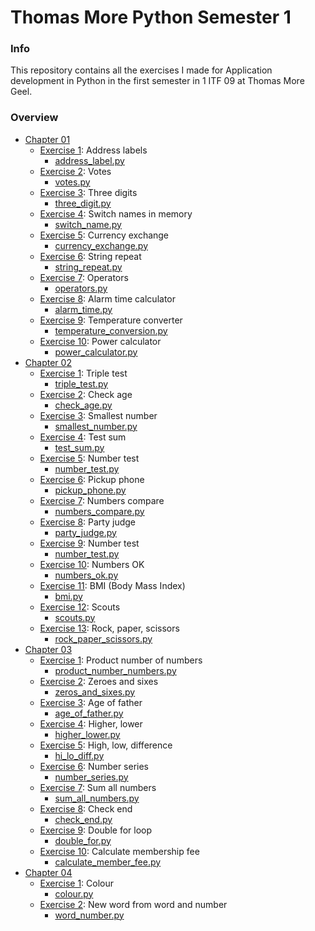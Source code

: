# Thomas More Python Semester 1
### Info
This repository contains all the exercises I made for Application development in Python in the first semester in 1 ITF 09 at Thomas More Geel.
### Overview
- [Chapter 01](/C1)
    - [Exercise 1](/C1/EX1): Address labels
        - [address_label.py](/C1/EX1/address_label.py)
    - [Exercise 2](/C1/EX2): Votes
        - [votes.py](/C1/EX2/votes.py)
    - [Exercise 3](/C1/EX3): Three digits
        - [three_digit.py](/C1/EX3/three_digit.py)
    - [Exercise 4](/C1/EX4): Switch names in memory
        - [switch_name.py](/C1/EX4/switch_name.py)
    - [Exercise 5](/C1/EX5): Currency exchange
        - [currency_exchange.py](/C1/EX5/currency_exchange.py)
    - [Exercise 6](/C1/EX6): String repeat
        - [string_repeat.py](/C1/EX6/string_repeat.py)
    - [Exercise 7](/C1/EX7): Operators
        - [operators.py](/C1/EX7/operators.py)
    - [Exercise 8](/C1/EX8): Alarm time calculator
        - [alarm_time.py](/C1/EX8/alarm_time.py)
    - [Exercise 9](/C1/EX9): Temperature converter
        - [temperature_conversion.py](/C1/EX9/temperature_conversion.py)
    - [Exercise 10](/C1/EX10): Power calculator
        - [power_calculator.py](/C1/EX10/power_calculator.py)
- [Chapter 02](/C2)
    - [Exercise 1](/C2/EX1): Triple test
        - [triple_test.py](/C2/EX1/triple_test.py)
    - [Exercise 2](/C2/EX2): Check age
        - [check_age.py](/C2/EX2/check_age.py)
    - [Exercise 3](/C2/EX3): Smallest number
        - [smallest_number.py](/C2/EX3/smallest_number.py)
    - [Exercise 4](/C2/EX4): Test sum
        - [test_sum.py](/C2/EX4/test_sum.py)
    - [Exercise 5](/C2/EX5): Number test
        - [number_test.py](/C2/EX5/number_test.py)
    - [Exercise 6](/C2/EX6): Pickup phone
        - [pickup_phone.py](/C2/EX6/pickup_phone.py)
    - [Exercise 7](/C2/EX7): Numbers compare
        - [numbers_compare.py](/C2/EX7/numbers_compare.py)
    - [Exercise 8](/C2/EX8): Party judge
        - [party_judge.py](/C2/EX8/party_judge.py)
    - [Exercise 9](/C2/EX9): Number test
        - [number_test.py](/C2/EX9/number_test.py)
    - [Exercise 10](/C2/EX10): Numbers OK
        - [numbers_ok.py](/C2/EX10/numbers_ok.py)
    - [Exercise 11](/C2/EX11): BMI (Body Mass Index)
        - [bmi.py](/C2/EX11/bmi.py)
    - [Exercise 12](/C2/EX12): Scouts
        - [scouts.py](/C2/EX12/scouts.py)
    - [Exercise 13](/C2/EX13): Rock, paper, scissors
        - [rock_paper_scissors.py](/C2/EX13/rock_paper_scissors.py)
- [Chapter 03](/C3)
    - [Exercise 1](/C3/EX1): Product number of numbers
        - [product_number_numbers.py](/C3/EX1/product_number_numbers.py)
    - [Exercise 2](/C3/EX2): Zeroes and sixes
        - [zeros_and_sixes.py](/C3/EX2/zeros_and_sixes.py)
    - [Exercise 3](/C3/EX3): Age of father
        - [age_of_father.py](/C3/EX3/age_of_father.py)
    - [Exercise 4](/C3/EX4): Higher, lower
        - [higher_lower.py](/C3/EX4/higher_lower.py)
    - [Exercise 5](/C3/EX5): High, low, difference
        - [hi_lo_diff.py](/C3/EX5/hi_lo_diff.py)
    - [Exercise 6](/C3/EX6): Number series
        - [number_series.py](/C3/EX6/number_series.py)
    - [Exercise 7](/C3/EX7): Sum all numbers
        - [sum_all_numbers.py](/C3/EX7/sum_all_numbers.py)
    - [Exercise 8](/C3/EX8): Check end
        - [check_end.py](/C3/EX8/check_end.py)
    - [Exercise 9](/C3/EX9): Double for loop
        - [double_for.py](/C3/EX9/double_for.py)
    - [Exercise 10](/C3/EX10): Calculate membership fee
        - [calculate_member_fee.py](/C3/EX10/calculate_member_fee.py)
- [Chapter 04](/C4)
    - [Exercise 1](/C4/EX1): Colour
        - [colour.py](/C4/EX1/colour.py)
    - [Exercise 2](/C4/EX2): New word from word and number
        - [word_number.py](/C4/EX2/word_number.py)